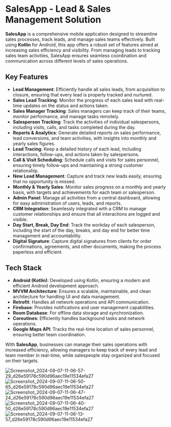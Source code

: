 # SalesApp - Lead & Sales Management Solution

**SalesApp** is a comprehensive mobile application designed to streamline sales processes, track leads, and manage sales teams effectively. Built using **Kotlin** for Android, this app offers a robust set of features aimed at increasing sales efficiency and visibility. From managing leads to tracking sales team activities, SalesApp ensures seamless coordination and communication across different levels of sales operations.

## Key Features

- **Lead Management**: Efficiently handle all sales leads, from acquisition to closure, ensuring that every lead is properly tracked and nurtured.
- **Sales Lead Tracking**: Monitor the progress of each sales lead with real-time updates on the status and actions taken.
- **Sales Manager Tracking**: Sales managers can keep track of their teams, monitor performance, and manage tasks remotely.
- **Salesperson Tracking**: Track the activities of individual salespersons, including visits, calls, and tasks completed during the day.
- **Reports & Analytics**: Generate detailed reports on sales performance, lead conversions, and team activities, with insights into monthly and yearly sales figures.
- **Lead Tracing**: Keep a detailed history of each lead, including interactions, follow-ups, and actions taken by salespersons.
- **Call & Visit Scheduling**: Schedule calls and visits for sales personnel, ensuring timely follow-ups and maintaining a strong customer relationship.
- **New Lead Management**: Capture and track new leads easily, ensuring that no opportunity is missed.
- **Monthly & Yearly Sales**: Monitor sales progress on a monthly and yearly basis, with targets and achievements for each team or salesperson.
- **Admin Panel**: Manage all activities from a central dashboard, allowing for easy administration of users, leads, and reports.
- **CRM Integration**: Seamlessly integrated with a CRM to manage customer relationships and ensure that all interactions are logged and visible.
- **Day Start, Break, Day End**: Track the workday of each salesperson, including the start of the day, breaks, and day end for better time management and accountability.
- **Digital Signature**: Capture digital signatures from clients for order confirmations, agreements, and other documents, making the process paperless and efficient.

## Tech Stack

- **Android (Kotlin)**: Developed using Kotlin, ensuring a modern and efficient Android development approach.
- **MVVM Architecture**: Ensures a scalable, maintainable, and clean architecture for handling UI and data management.
- **Retrofit**: Handles all network operations and API communication.
- **Firebase**: Provides notifications and user management capabilities.
- **Room Database**: For offline data storage and synchronization.
- **Coroutines**: Efficiently handles background tasks and network operations.
- **Google Maps API**: Tracks the real-time location of sales personnel, ensuring better team coordination.

With **SalesApp**, businesses can manage their sales operations with increased efficiency, allowing managers to keep track of every lead and team member in real-time, while salespeople stay organized and focused on their targets.

![Screenshot_2024-09-07-11-06-57-29_d26e59178c590d96aec19e11534efa27](https://github.com/user-attachments/assets/faf70228-afe9-4102-8f09-911d69c5e8e9)
![Screenshot_2024-09-07-11-06-50-65_d26e59178c590d96aec19e11534efa27](https://github.com/user-attachments/assets/65d5f7e3-cc61-4200-a3cf-f5a9a21814fd)
![Screenshot_2024-09-07-11-06-47-24_d26e59178c590d96aec19e11534efa27](https://github.com/user-attachments/assets/1d80a0be-4683-4562-a99b-97030e7d2c62)
![Screenshot_2024-09-07-11-06-40-50_d26e59178c590d96aec19e11534efa27](https://github.com/user-attachments/assets/2a85494e-4955-46c8-b00c-5b215ab6c8cb)
![Screenshot_2024-09-07-11-06-13-57_d26e59178c590d96aec19e11534efa27](https://github.com/user-attachments/assets/b14a6f04-c62f-44dd-85f5-ad7f3d486be4)
